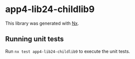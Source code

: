 # app4-lib24-childlib9

This library was generated with [Nx](https://nx.dev).

## Running unit tests

Run `nx test app4-lib24-childlib9` to execute the unit tests.
